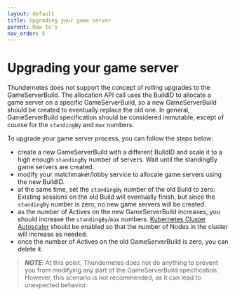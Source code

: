 ```yaml
---
layout: default
title: Upgrading your game server
parent: How to's
nav_order: 5
---
```


# Upgrading your game server

Thundernetes does not support the concept of rolling upgrades to the GameServerBuild. The allocation API call uses the BuildID to allocate a game server on a specific GameServerBuild, so a new GameServerBuild should be created to eventually replace the old one. In general, GameServerBuild specification should be considered immutable, except of course for the `standingBy` and `max` numbers.

To upgrade your game server process, you can follow the steps below:

- create a new GameServerBuild with a different BuildID and scale it to a high enough `standingBy` number of servers. Wait until the standingBy game servers are created.
- modify your matchmaker/lobby service to allocate game servers using the new BuildID. 
- at the same time, set the `standingBy` number of the old Build to zero. Existing sessions on the old Build will eventually finish, but since the `standingBy` number is zero, no new game servers will be created.
- as the number of Actives on the new GameServerBuild increases, you should increase the `standingBy`/`max` numbers. [Kubernetes Cluster Autoscaler](clusterautoscaling.md) should be enabled so that the number of Nodes in the cluster will increase as needed.
- once the number of Actives on the old GameServerBuild is zero, you can delete it.

> _**NOTE**_: At this point, Thundernetes does not do anything to prevent you from modifying any part of the GameServerBuild specification. However, this scenario is not recommended, as it can lead to unexpected behavior.